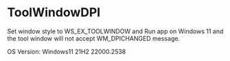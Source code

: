 # ToolWindowDPI

Set window style to WS_EX_TOOLWINDOW and Run app on Windows 11 and the tool window will not accept WM_DPICHANGED message.

OS Version: Windows11 21H2 22000.2538

